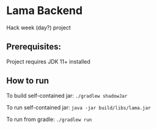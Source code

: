 Lama Backend
==
Hack week (day?) project

Prerequisites:
-
Project requires JDK 11+ installed 

How to run
-

To build self-contained jar:
```./gradlew shadowJar```

To run self-contained jar:
```java -jar build/libs/lama.jar```

To run from gradle: 
```./gradlew run```
